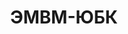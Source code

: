 --- 
title: "ЭМВМ-ЮБК" 
site: "www.gorodovoy.net" 
town: "Ялта" 
tel: ["+38 0654270178, +38 0654270179"] 
address: "Россия, Республика Крым, г. Ялта ул. Садовая 14" 
mail: "" 
--- 